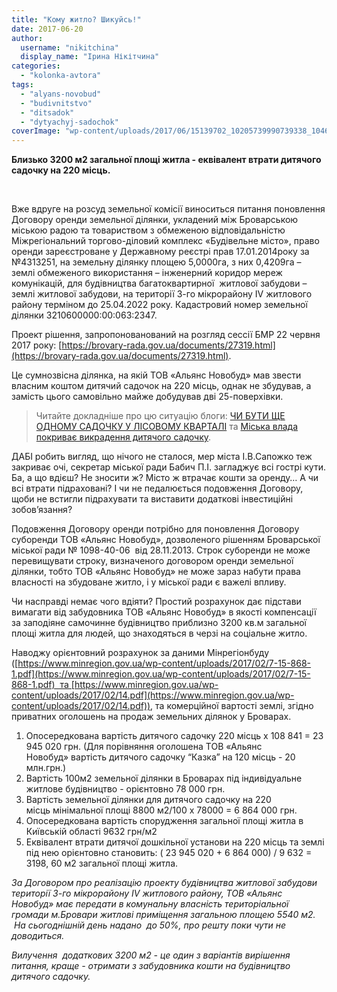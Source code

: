```yaml
---
title: "Кому житло? Шикуйсь!"
date: 2017-06-20
author: 
  username: "nikitchina"
  display_name: "Ірина Нікітчина"
categories: 
  - "kolonka-avtora"
tags: 
  - "alyans-novobud"
  - "budivnitstvo"
  - "ditsadok"
  - "dytyachyj-sadochok"
coverImage: "wp-content/uploads/2017/06/15139702_10205739990739338_1046089056_n.jpg"
---
```


**Близько 3200 м2 загальної площі житла - еквівалент втрати дитячого садочку на 220 місць.**

 

Вже вдруге на розсуд земельної комісії виноситься питання поновлення Договору оренди земельної ділянки, укладений між Броварською міською радою та товариством з обмеженою відповідальністю Міжрегіональний торгово-діловий комплекс «Будівельне місто», право оренди зареєстроване у Державному реєстрі прав 17.01.2014року за №4313251, на земельну ділянку площею 5,0000га, з них 0,4209га – землі обмеженого використання – інженерний коридор мереж комунікацій, для будівництва багатоквартирної  житлової забудови – землі житлової забудови, на території 3-го мікрорайону IV житлового району терміном до 25.04.2022 року. Кадастровий номер земельної ділянки 3210600000:00:063:2347.

Проект рішення, запропонованований на розгляд сессії БМР 22 червня 2017 року: [https://brovary-rada.gov.ua/documents/27319.html](https://brovary-rada.gov.ua/documents/27319.html).

Це сумнозвісна ділянка, на якій ТОВ «Альянс Новобуд» мав звести власним коштом дитячий садочок на 220 місць, однак не збудував, а замість цього самовільно майже добудував дві 25-поверхівки.

> Читайте докладніше про цю ситуацію блоги: [ЧИ БУТИ ЩЕ ОДНОМУ САДОЧКУ У ЛІСОВОМУ КВАРТАЛІ](https://mpz.brovary.org/chy-buty-shhe-odnomu-sadochku-u-lisovomu-kvartali/) та [Міська влада покриває викрадення дитячого садочку](https://mpz.brovary.org/miska-vlada-prykryvaye-vykradennya-dytyachogo-sadochku/).

ДАБІ робить вигляд, що нічого не сталося, мер міста І.В.Сапожко теж закриває очі, секретар міської ради Бабич П.І. загладжує всі гострі кути. Ба, а що вдієш? Не зносити ж? Місто ж втрачає кошти за оренду… А чи всі втрати підраховані? І чи не педалюється подовження Договору, щоби не встигли підрахувати та виставити додаткові інвестиційні зобов’язання?

Подовження Договору оренди потрібно для поновлення Договору суборенди ТОВ «Альянс Новобуд», дозволеного рішенням Броварської міської ради № 1098-40-06  від 28.11.2013. Строк суборенди не може перевищувати строку, визначеного договором оренди земельної ділянки, тобто ТОВ «Альянс Новобуд» не може зараз набути права власності на збудоване житло, і у міської ради є важелі впливу.

Чи насправді немає чого вдіяти? Простий розрахунок дає підстави вимагати від забудовника ТОВ «Альянс Новобуд» в якості компенсації за заподіяне самочинне будівництво приблизно 3200 кв.м загальної площі житла для людей, що знаходяться в черзі на соціальне житло.

Наводжу орієнтовний розрахунок за даними Мінрегіонбуду ([https://www.minregion.gov.ua/wp-content/uploads/2017/02/7-15-868-1.pdf](https://www.minregion.gov.ua/wp-content/uploads/2017/02/7-15-868-1.pdf)  та [https://www.minregion.gov.ua/wp-content/uploads/2017/02/14.pdf](https://www.minregion.gov.ua/wp-content/uploads/2017/02/14.pdf)), та комерційної вартості землі, згідно приватних оголошень на продаж земельних ділянок у Броварах. 

1. Опосередкована вартість дитячого садочку 220 місць х 108 841 = 23 945 020 грн. (Для порівняння оголошена ТОВ «Альянс Новобуд» вартість дитячого садочку “Казка” на 120 місць - 20 млн.грн.)
2. Вартість 100м2 земельної ділянки в Броварах під індивідуальне житлове будівництво - орієнтовно 78 000 грн.
3. Вартість земельної ділянки для дитячого садочку на 220 місць мінімальної площі 8800 м2/100 х 78000 = 6 864 000 грн.
4. Опосередкована вартість спорудження загальної площі житла в Київській області 9632 грн/м2
5. Еквівалент втрати дитячої дошкільної установи на 220 місць та землі під нею орієнтовно становить: ( 23 945 020 + 6 864 000) / 9 632 = 3198, 60 м2 загальної площі житла.

_За Договором про реалізацію проекту будівництва житлової забудови території 3-го мікрорайону IV житлового району, ТОВ «Альянс Новобуд» має передати в комунальну власність територіальної громади м.Бровари житлові приміщення загальною площею 5540 м2.  На сьогоднішній день надано  до 50%, про решту поки чути не доводиться._

_Вилучення  додаткових 3200 м2 - це один з варіантів вирішення питання, краще - отримати з забудовника кошти на будівництво дитячого садочку._
